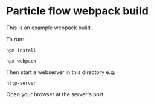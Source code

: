 # Particle flow webpack build

This is an example webpack build.

To run:

```
npm install

npx webpack
```

Then start a webserver in this directory e.g.

```
http-server
```

Open your browser at the server's port.
